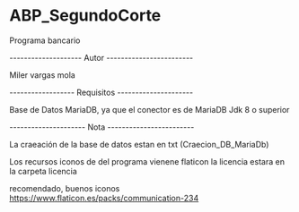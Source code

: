 # ABP_SegundoCorte
Programa bancario

-------------------- Autor ------------------------

Miler vargas mola

------------------ Requisitos ---------------------

Base de Datos MariaDB, ya que el conector es de MariaDB
Jdk 8 o superior

--------------------- Nota ------------------------

La craeación de la base de datos estan en txt (Craecion_DB_MariaDb)

Los recursos iconos de del programa vienene flaticon
la licencia estara en la carpeta licencia

recomendado, buenos iconos
https://www.flaticon.es/packs/communication-234
